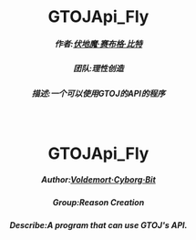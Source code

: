 <center>
    <h1>GTOJApi_Fly</h1>
    <h5>作者:<a href="https://github.com/Voldemort230102">伏地魔·赛布格·比特</a></h5>
    <h5>团队:理性创造</h5>
    <h5>描述:一个可以使用GTOJ的API的程序</h5>
</center>
<br>
<center>
    <h1>GTOJApi_Fly</h1>
    <h5>Author:<a href="https://github.com/Voldemort230102">Voldemort·Cyborg·Bit</a></h5>
    <h5>Group:Reason Creation</h5>
    <h5>Describe:A program that can use GTOJ's API.</h5>
</center>